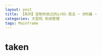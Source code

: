 ```yaml
---
layout: post
title: 【系列】定制你自己的z/OS-其五 ~ SMS篇 ~
categories: 大型机 系统管理
tags: Mainframe
---
```


# taken